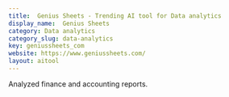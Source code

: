 ```yaml
---
title:  Genius Sheets - Trending AI tool for Data analytics
display_name:  Genius Sheets
category: Data analytics
category_slug: data-analytics
key: geniussheets_com
website: https://www.geniussheets.com/
layout: aitool
---
```


Analyzed finance and accounting reports.
